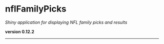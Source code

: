 # nflFamilyPicks

*Shiny application for displaying NFL family picks and results*

**version 0.12.2**

----------
